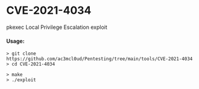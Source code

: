 # CVE-2021-4034
pkexec Local Privilege Escalation exploit

#### Usage:
```
> git clone https://github.com/ac3mcl0ud/Pentesting/tree/main/tools/CVE-2021-4034
> cd CVE-2021-4034

> make
> ./exploit
```


